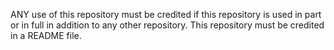 ANY use of this repository must be credited if this repository is used in part or in full in addition to any other repository. This repository must be credited in a README file.
